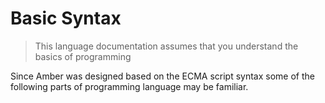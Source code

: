 # Basic Syntax

> This language documentation assumes that you understand the basics of programming

Since Amber was designed based on the ECMA script syntax some of the following parts of programming language may be familiar.